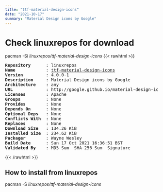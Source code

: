 ```yaml
---
title: "ttf-material-design-icons"
date: "2021-10-17"
summary: "Material Design icons by Google"
---
```


# Check linuxrepos for download

pacman -Si *linuxrepos/ttf-material-design-icons*
{{< rawhtml >}}
<pre class="highlight">
<b>Repository</b>      : linuxrepos
<b>Name</b>            : <a href="../../static/x86_64/ttf-material-design-icons-4.0.0-1-any.pkg.tar.zst">ttf-material-design-icons</a>
<b>Version</b>         : 4.0.0-1
<b>Description</b>     : Material Design icons by Google
<b>Architecture</b>    : any
<b>URL</b>             : http://google.github.io/material-design-icons/
<b>Licenses</b>        : Apache
<b>Groups</b>          : None
<b>Provides</b>        : None
<b>Depends On</b>      : None
<b>Optional Deps</b>   : None
<b>Conflicts With</b>  : None
<b>Replaces</b>        : None
<b>Download Size</b>   : 134.26 KiB
<b>Installed Size</b>  : 234.62 KiB
<b>Packager</b>        : Wayne Wesley <wayne6324@gmail.com>
<b>Build Date</b>      : Sun 17 Oct 2021 16:36:51 BST
<b>Validated By</b>    : MD5 Sum  SHA-256 Sum  Signature
</pre>
{{< /rawhtml >}}
## How to install from linuxrepos

pacman -S *linuxrepos/ttf-material-design-icons*
